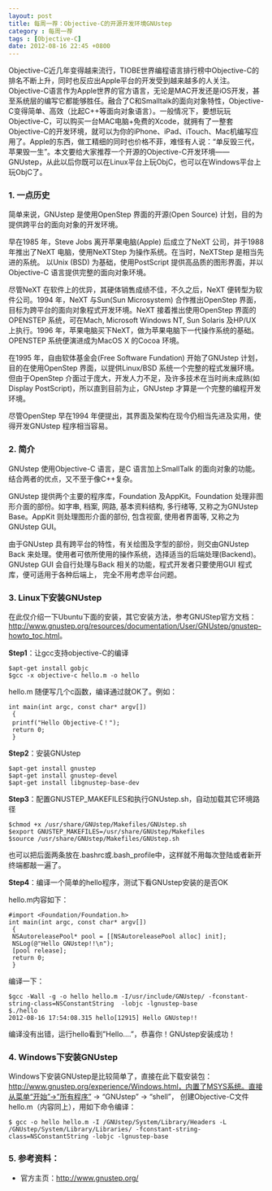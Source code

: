 ```yaml
---
layout: post
title: 每周一荐：Objective-C的开源开发环境GNUstep
category : 每周一荐
tags : [Objective-C]
date: 2012-08-16 22:45 +0800
---
```


Objective-C近几年变得越来流行，TIOBE世界编程语言排行榜中Objective-C的排名不断上升，同时也反应出Apple平台的开发受到越来越多的人关注。Objective-C语言作为Apple世界的官方语言，无论是MAC开发还是iOS开发，甚至系统层的编写它都能够胜任。融合了C和Smalltalk的面向对象特性，Objective-C变得简单、高效（比起C++等面向对象语言）。一般情况下，要想玩玩Objective-C，可以购买一台MAC电脑+免费的Xcode，就拥有了一整套Objective-C的开发环境，就可以为你的iPhone、iPad、iTouch、Mac机编写应用了。Apple的东西，做工精细的同时也价格不菲，难怪有人说：“单反毁三代，苹果毁一生”。本文要给大家推荐一个开源的Objective-C开发环境——GNUstep，从此以后你既可以在Linux平台上玩ObjC，也可以在Windows平台上玩ObjC了。

### 1. 一点历史

简单来说，GNUstep 是使用OpenStep 界面的开源(Open Source) 计划，目的为提供跨平台的面向对象的开发环境。

早在1985 年，Steve Jobs 离开苹果电脑(Apple) 后成立了NeXT 公司，并于1988 年推出了NeXT 电脑，使用NeXTStep 为操作系统。在当时，NeXTStep 是相当先进的系统。 以Unix (BSD) 为基础，使用PostScript 提供高品质的图形界面，并以Objective-C 语言提供完整的面向对象环境。

尽管NeXT 在软件上的优异，其硬体销售成绩不佳，不久之后，NeXT 便转型为软件公司。1994 年，NeXT 与Sun(Sun Microsystem) 合作推出OpenStep 界面，目标为跨平台的面向对象程式开发环境。NeXT 接着推出使用OpenStep 界面的OPENSTEP 系统，可在Mach, Microsoft Windows NT, Sun Solaris 及HP/UX 上执行。1996 年，苹果电脑买下NeXT，做为苹果电脑下一代操作系统的基础。 OPENSTEP 系统便演进成为MacOS X 的Cocoa 环境。

在1995 年，自由软体基金会(Free Software Fundation) 开始了GNUstep 计划，目的在使用OpenStep 界面，以提供Linux/BSD 系统一个完整的程式发展环境。但由于OpenStep 介面过于庞大，开发人力不足，及许多技术在当时尚未成熟(如Display PostScript)，所以直到目前为止，GNUstep 才算是一个完整的编程开发环境。

尽管OpenStep 早在1994 年便提出，其界面及架构在现今仍相当先进及实用，使得开发GNUstep 程序相当容易。

### 2. 简介

GNUstep 使用Objective-C 语言，是C 语言加上SmallTalk 的面向对象的功能。结合两者的优点，又不至于像C++复杂。

GNUstep 提供两个主要的程序库，Foundation 及AppKit。Foundation 处理非图形介面的部份。如字串, 档案, 网路, 基本资料结构, 多行绪等, 又称之为GNUstep Base。AppKit 则处理图形介面的部份, 包含视窗, 使用者界面等, 又称之为GNUstep GUI。

由于GNUstep 具有跨平台的特性，有关绘图及字型的部份，则交由GNUstep Back 来处理。使用者可依所使用的操作系统，选择适当的后端处理(Backend)。 GNUstep GUI 会自行处理与Back 相关的功能，程式开发者只要使用GUI 程式库，便可适用于各种后端上， 完全不用考虑平台问题。

### 3. Linux下安装GNUstep

在此仅介绍一下Ubuntu下面的安装，其它安装方法，参考GNUStep官方文档：<http://www.gnustep.org/resources/documentation/User/GNUstep/gnustep-howto_toc.html>。

**Step1**：让gcc支持objective-C的编译

	$apt-get install gobjc
	$gcc -x objective-c hello.m -o hello

hello.m 随便写几个c函数，编译通过就OK了。例如：

	int main(int argc, const char* argv[])
	 {
	 printf("Hello Objective-C！");
	 return 0;
	 }

**Step2**：安装GNUstep

	$apt-get install gnustep
	$apt-get install gnustep-devel
	$apt-get install libgnustep-base-dev

**Step3**：配置GNUSTEP_MAKEFILES和执行GNUstep.sh，自动加载其它环境路径

	$chmod +x /usr/share/GNUstep/Makefiles/GNUstep.sh
	$export GNUSTEP_MAKEFILES=/usr/share/GNUstep/Makefiles
	$source /usr/share/GNUstep/Makefiles/GNUstep.sh

也可以把后面两条放在.bashrc或.bash_profile中，这样就不用每次登陆或者新开终端都敲一遍了。

**Step4**：编译一个简单的hello程序，测试下看GNUstep安装的是否OK

hello.m内容如下：

	#import <Foundation/Foundation.h>
	int main(int argc, const char* argv[])
	 {
	 NSAutoreleasePool* pool = [[NSAutoreleasePool alloc] init];
	 NSLog(@"Hello GNUstep!!\n");
	 [pool release];
	 return 0;
	 }

编译一下：

	$gcc -Wall -g -o hello hello.m -I/usr/include/GNUstep/ -fconstant-string-class=NSConstantString  -lobjc -lgnustep-base
	$./hello
	2012-08-16 17:54:08.315 hello[12915] Hello GNUstep!!

编译没有出错，运行hello看到”Hello….”，恭喜你！GNUstep安装成功！

### 4. Windows下安装GNUstep

Windows下安装GNUstep是比较简单了，直接在此下载安装包：http://www.gnustep.org/experience/Windows.html，内置了MSYS系统。直接从菜单“开始”->”所有程序” -> “GNUstep” -> “shell”， 创建Objective-C文件hello.m（内容同上），用如下命令编译：

	$ gcc -o hello hello.m -I /GNUstep/System/Library/Headers -L /GNUstep/System/Library/Libraries/ -fconstant-string-class=NSConstantString -lobjc -lgnustep-base

### 5. 参考资料：

* 官方主页：<http://www.gnustep.org/>
 